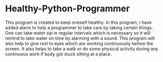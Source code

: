 # Healthy-Python-Programmer
This program is created to keep oneself healthy.
In this program, I have added alarm to help a programmer to take care by taking certain things.
One can take water sip in regular intervals which is necessary so it will remind to take water on time by alarming with a sound.
This program will also help to give rest to eyes which are working continuously before the screen.
It also helps to take a walk or do some physical activity during any continuous work if body got stuck sitting at a place.
